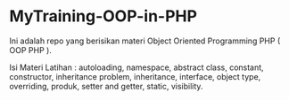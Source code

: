 # MyTraining-OOP-in-PHP

Ini adalah repo yang berisikan materi Object Oriented Programming PHP ( OOP PHP ).

Isi Materi Latihan :
 autoloading,
 namespace,
 abstract class,
 constant,
 constructor,
 inheritance problem,
 inheritance,
 interface,
 object type,
 overriding,
 produk,
 setter and getter,
 static,
 visibility.
